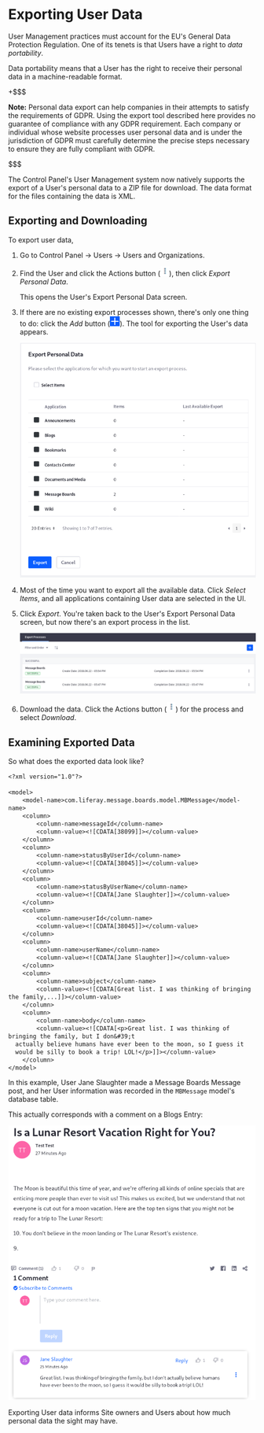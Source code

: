 # Exporting User Data [](id=exporting-user-data)

User Management practices must account for the EU's General Data Protection
Regulation. One of its tenets is that Users have a right to _data portability_.

Data portability means that a User has the right to receive their personal data
in a machine-readable format.

+$$$

**Note:** Personal data export can help companies in their attempts to satisfy
the requirements of GDPR. Using the export tool described here provides no
guarantee of compliance with any GDPR requirement. Each company or individual
whose website processes user personal data and is under the jurisdiction of GDPR
must carefully determine the precise steps necessary to ensure they are fully
compliant with GDPR.

$$$

The Control Panel's User Management system now natively supports the export of
a User's personal data to a ZIP file for download. The data format for the files
containing the data is XML.

## Exporting and Downloading [](id=exporting-and-downloading)

To export user data,

1.  Go to Control Panel &rarr; Users &rarr; Users and Organizations.

2.  Find the User and click the Actions button
    (![Actions](../../../images/icon-actions.png)), then click *Export Personal
    Data*.

    This opens the User's Export Personal Data screen.

3.  If there are no existing export processes shown, there's only one thing to
    do: click the *Add* button (![Add](../../../images/icon-add.png)). The tool
    for exporting the User's data appears.

    ![Figure 1: The Export Personal Data tool lets you export all or some of the User's data.](../../../images/users-export-data.png)

4.  Most of the time you want to export all the available data. Click *Select
    Items*, and all applications containing User data are selected in the UI.

5.  Click *Export*. You're taken back to the User's Export Personal Data screen,
    but now there's an export process in the list.

    ![Figure 2: Once User data is successfully exported, the export process is displayed in the User's Export Personal Data list.](../../../images/users-export-processes.png)

6.  Download the data. Click the Actions button
    (![Actions](../../../images/icon-actions.png)) for the process and select
    *Download*.

## Examining Exported Data [](id=examining-exported-data)

So what does the exported data look like?

    <?xml version="1.0"?>

    <model>
        <model-name>com.liferay.message.boards.model.MBMessage</model-name>
        <column>
            <column-name>messageId</column-name>
            <column-value><![CDATA[38099]]></column-value>
        </column>
        <column>
            <column-name>statusByUserId</column-name>
            <column-value><![CDATA[38045]]></column-value>
        </column>
        <column>
            <column-name>statusByUserName</column-name>
            <column-value><![CDATA[Jane Slaughter]]></column-value>
        </column>
        <column>
            <column-name>userId</column-name>
            <column-value><![CDATA[38045]]></column-value>
        </column>
        <column>
            <column-name>userName</column-name>
            <column-value><![CDATA[Jane Slaughter]]></column-value>
        </column>
        <column>
            <column-name>subject</column-name>
            <column-value><![CDATA[Great list. I was thinking of bringing the family,...]]></column-value>
        </column>
        <column>
            <column-name>body</column-name>
            <column-value><![CDATA[<p>Great list. I was thinking of bringing the family, but I don&#39;t
      actually believe humans have ever been to the moon, so I guess it
      would be silly to book a trip! LOL!</p>]]></column-value>
        </column>
    </model>

In this example, User Jane Slaughter made a Message Boards Message post, and her
User information was recorded in the `MBMessage` model's database table.

This actually corresponds with a comment on a Blogs Entry:

![Figure 3: A Comment on a blog post is User Associated Data.](../../../images/users-mbmessage.png)

Exporting User data informs Site owners and Users about how much personal data the
sight may have.
